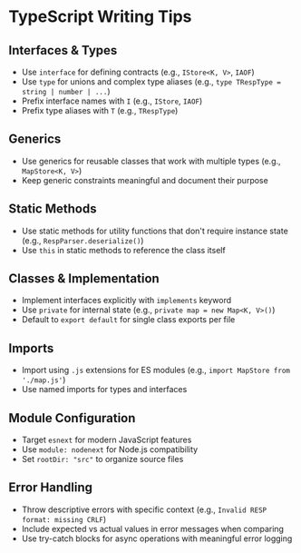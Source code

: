 # TypeScript Writing Tips

## Interfaces & Types

- Use `interface` for defining contracts (e.g., `IStore<K, V>`, `IAOF`)
- Use `type` for unions and complex type aliases (e.g., `type TRespType = string | number | ...`)
- Prefix interface names with `I` (e.g., `IStore`, `IAOF`)
- Prefix type aliases with `T` (e.g., `TRespType`)

## Generics

- Use generics for reusable classes that work with multiple types (e.g., `MapStore<K, V>`)
- Keep generic constraints meaningful and document their purpose

## Static Methods

- Use static methods for utility functions that don't require instance state (e.g., `RespParser.deserialize()`)
- Use `this` in static methods to reference the class itself

## Classes & Implementation

- Implement interfaces explicitly with `implements` keyword
- Use `private` for internal state (e.g., `private map = new Map<K, V>()`)
- Default to `export default` for single class exports per file

## Imports

- Import using `.js` extensions for ES modules (e.g., `import MapStore from './map.js'`)
- Use named imports for types and interfaces

## Module Configuration

- Target `esnext` for modern JavaScript features
- Use `module: nodenext` for Node.js compatibility
- Set `rootDir: "src"` to organize source files

## Error Handling

- Throw descriptive errors with specific context (e.g., `Invalid RESP format: missing CRLF`)
- Include expected vs actual values in error messages when comparing
- Use try-catch blocks for async operations with meaningful error logging
